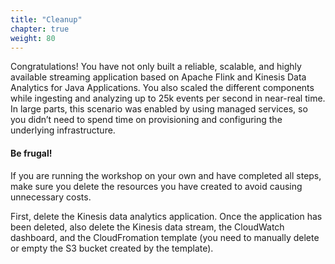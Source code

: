 ```yaml
---
title: "Cleanup"
chapter: true
weight: 80
---
```


Congratulations! You have not only built a reliable, scalable, and highly available streaming application based on Apache Flink and Kinesis Data Analytics for Java Applications. You also scaled the different components while ingesting and analyzing up to 25k events per second in near-real time. In large parts, this scenario was enabled by using managed services, so you didn’t need to spend time on provisioning and configuring the underlying infrastructure.


#### Be frugal!

If you are running the workshop on your own and have completed all steps, make sure you delete the resources you have created to avoid causing unnecessary costs.

First, delete the Kinesis data analytics application. Once the application has been deleted, also delete the Kinesis data stream, the CloudWatch dashboard, and the CloudFromation template (you need to manually delete or empty the S3 bucket created by the template).

